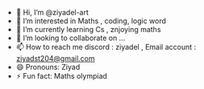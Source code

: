 - 👋 Hi, I’m @ziyadel-art
- 👀 I’m interested in Maths , coding, logic word
- 🌱 I’m currently learning Cs , znjoying maths 
- 💞️ I’m looking to collaborate on ...
- 📫 How to reach me discord : ziyadel , Email account : ziyadst204@gmail.com
- 😄 Pronouns: Ziyad
- ⚡ Fun fact: Maths olympiad

<!---
ziyadel-art/ziyadel-art is a ✨ special ✨ repository because its `README.md` (this file) appears on your GitHub profile.
You can click the Preview link to take a look at your changes.
--->
